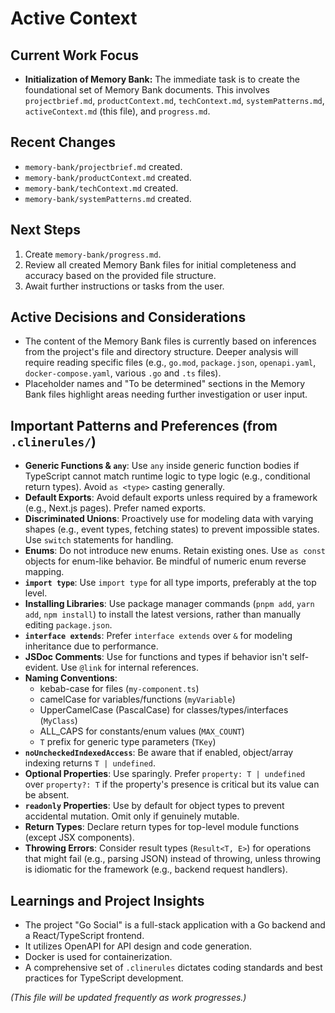 # Active Context

## Current Work Focus

- **Initialization of Memory Bank:** The immediate task is to create the foundational set of Memory Bank documents. This involves `projectbrief.md`, `productContext.md`, `techContext.md`, `systemPatterns.md`, `activeContext.md` (this file), and `progress.md`.

## Recent Changes

- `memory-bank/projectbrief.md` created.
- `memory-bank/productContext.md` created.
- `memory-bank/techContext.md` created.
- `memory-bank/systemPatterns.md` created.

## Next Steps

1. Create `memory-bank/progress.md`.
2. Review all created Memory Bank files for initial completeness and accuracy based on the provided file structure.
3. Await further instructions or tasks from the user.

## Active Decisions and Considerations

- The content of the Memory Bank files is currently based on inferences from the project's file and directory structure. Deeper analysis will require reading specific files (e.g., `go.mod`, `package.json`, `openapi.yaml`, `docker-compose.yaml`, various `.go` and `.ts` files).
- Placeholder names and "To be determined" sections in the Memory Bank files highlight areas needing further investigation or user input.

## Important Patterns and Preferences (from `.clinerules/`)

*   **Generic Functions & `any`**: Use `any` inside generic function bodies if TypeScript cannot match runtime logic to type logic (e.g., conditional return types). Avoid `as <type>` casting generally.
*   **Default Exports**: Avoid default exports unless required by a framework (e.g., Next.js pages). Prefer named exports.
*   **Discriminated Unions**: Proactively use for modeling data with varying shapes (e.g., event types, fetching states) to prevent impossible states. Use `switch` statements for handling.
*   **Enums**: Do not introduce new enums. Retain existing ones. Use `as const` objects for enum-like behavior. Be mindful of numeric enum reverse mapping.
*   **`import type`**: Use `import type` for all type imports, preferably at the top level.
*   **Installing Libraries**: Use package manager commands (`pnpm add`, `yarn add`, `npm install`) to install the latest versions, rather than manually editing `package.json`.
*   **`interface extends`**: Prefer `interface extends` over `&` for modeling inheritance due to performance.
*   **JSDoc Comments**: Use for functions and types if behavior isn't self-evident. Use `@link` for internal references.
*   **Naming Conventions**:
    *   kebab-case for files (`my-component.ts`)
    *   camelCase for variables/functions (`myVariable`)
    *   UpperCamelCase (PascalCase) for classes/types/interfaces (`MyClass`)
    *   ALL_CAPS for constants/enum values (`MAX_COUNT`)
    *   `T` prefix for generic type parameters (`TKey`)
*   **`noUncheckedIndexedAccess`**: Be aware that if enabled, object/array indexing returns `T | undefined`.
*   **Optional Properties**: Use sparingly. Prefer `property: T | undefined` over `property?: T` if the property's presence is critical but its value can be absent.
*   **`readonly` Properties**: Use by default for object types to prevent accidental mutation. Omit only if genuinely mutable.
*   **Return Types**: Declare return types for top-level module functions (except JSX components).
*   **Throwing Errors**: Consider result types (`Result<T, E>`) for operations that might fail (e.g., parsing JSON) instead of throwing, unless throwing is idiomatic for the framework (e.g., backend request handlers).

## Learnings and Project Insights

- The project "Go Social" is a full-stack application with a Go backend and a React/TypeScript frontend.
- It utilizes OpenAPI for API design and code generation.
- Docker is used for containerization.
- A comprehensive set of `.clinerules` dictates coding standards and best practices for TypeScript development.

*(This file will be updated frequently as work progresses.)*

